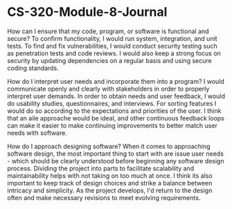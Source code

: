 # CS-320-Module-8-Journal

How can I ensure that my code, program, or software is functional and secure?
To confirm functionality, I would run system, integration, and unit tests. To find and fix vulnerabilities, I would conduct security testing such as penetration tests and code reviews. I would also keep a strong focus on security by updating dependencies on a regular basis and using secure coding standards.

How do I interpret user needs and incorporate them into a program?
I would communicate openly and clearly with stakeholders in order to properly interpret user demands. In order to obtain needs and user feedback, I would do usability studies, questionnaires, and interviews. For sorting features I would do so according to the expectations and priorities of the user. I think that an aile approache would be ideal, and other continuous feedback loops can make it easier to make continuing improvements to better match user needs with software.

How do I approach designing software?
When it comes to approaching software design, the most important thing to start with are issue user needs - which should be clearly understood before beginning any software design process. Dividing the project into parts to facilitate scalability and maintainability helps with not taking on too much at once. I think its also important to keep track of design choices and strike a balance between intricacy and simplicity. As the project develops, I'd return to the design often and make necessary revisions to meet evolving requirements.
